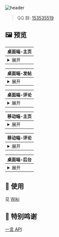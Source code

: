 ![header](./images/header.png)

> QQ 群: [153535519](https://jq.qq.com/?_wv=1027&k=MSNyMu0O)

## 🖼️ 预览

| 桌面端-主页                                                                                    |
| ---------------------------------------------------------------------------------------------- |
| <details><summary>展开</summary>![PC-主页](images/preview/PC-%E4%B8%BB%E9%A1%B5.png)</details> |

| 桌面端-发帖                                                                                    |
| ---------------------------------------------------------------------------------------------- |
| <details><summary>展开</summary>![PC-发帖](images/preview/PC-%E5%8F%91%E5%B8%96.png)</details> |

| 桌面端-评论                                                                                    |
| ---------------------------------------------------------------------------------------------- |
| <details><summary>展开</summary>![PC-评论](images/preview/PC-%E8%AF%84%E8%AE%BA.png)</details> |

| 移动端-主页                                                                                            |
| ------------------------------------------------------------------------------------------------------ |
| <details><summary>展开</summary>![mobile-主页](images/preview/mobile-%E4%B8%BB%E9%A1%B5.png)</details> |

| 移动端-评论                                                                                            |
| ------------------------------------------------------------------------------------------------------ |
| <details><summary>展开</summary>![mobile-评论](images/preview/mobile-%E8%AF%84%E8%AE%BA.png)</details> |

| 桌面端-后台                                                                                    |
| ---------------------------------------------------------------------------------------------- |
| <details><summary>展开</summary>![PC-后台](images/preview/PC-%E5%90%8E%E5%8F%B0.png)</details> |

## 🚀 使用

见 [Wiki](https://github.com/jsun969/uwall/wiki)

## 🙏 特别鸣谢

[一言 API](https://hitokoto.cn/)
